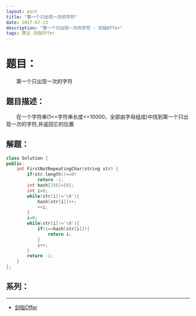 ```yaml
---
layout: post
title: "第一个只出现一次的字符"
date: 2017-07-23
description: "第一个只出现一次的字符 - 剑指Offer"
tags: 算法 剑指Offer
---
```


# 题目：
　　第一个只出现一次的字符

## 题目描述：
　　在一个字符串(1<=字符串长度<=10000，全部由字母组成)中找到第一个只出现一次的字符,并返回它的位置

## 解题：
```c++
class Solution {
public:
    int FirstNotRepeatingChar(string str) {
        if(str.length()==0)
            return -1;
        int hash[256]={0};
        int i=0;
        while(str[i]!='\0'){
            hash[str[i]]++;
            ++i;
        }
        i=0;
        while(str[i]!='\0'){
            if(1==hash[str[i]]){
                return i;
            }
            i++;
        }
        return -1;
    }
};
```

## 系列：
---
* [剑指Offer](/2017/06/剑指Offer/)